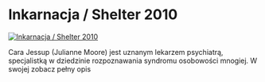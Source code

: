 Inkarnacja / Shelter 2010 
=============
[![Inkarnacja / Shelter 2010 ](http://vidos.pl/images/player.gif)](http://vidos.pl/inkarnacja-shelter-2010)

 Cara Jessup (Julianne Moore) jest uznanym lekarzem psychiatrą, specjalistką w dziedzinie rozpoznawania syndromu osobowości mnogiej. W swojej zobacz pełny opis
